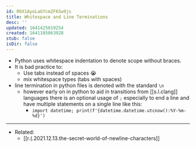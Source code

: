 ```yaml
---
id: R6X1AyoLaGYcmZF6Sw9js
title: Whitespace and Line Terminations
desc: ''
updated: 1641425019254
created: 1641105063928
stub: false
isDir: false
---
```


- Python uses whitespace indentation to denote scope without braces.
- It is bad practice to:
  - Use tabs instead of spaces 😭
  - mix whitespace types (tabs with spaces)
- line termination in python files is denoted with the standard `\n`
  - however early on in python to aid in transitions from [[s.l.clang]] languages there is an optional usage of `;` especially to end a line and have multiple statements on a single line like this:
    - `import datetime; print(f'{datetime.datetime.utcnow():%Y-%m-%d}')`

---

- Related:
  - [[r.(.2021.12.13.the-secret-world-of-newline-characters]]

